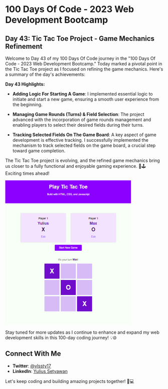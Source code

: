 # 100 Days Of Code - 2023 Web Development Bootcamp

## Day 43: Tic Tac Toe Project - Game Mechanics Refinement

Welcome to Day 43 of my 100 Days Of Code journey in the "100 Days Of Code - 2023 Web Development Bootcamp." Today marked a pivotal point in the Tic Tac Toe project as I focused on refining the game mechanics. Here's a summary of the day's achievements:

**Day 43 Highlights:**

- **Adding Logic For Starting A Game**: I implemented essential logic to initiate and start a new game, ensuring a smooth user experience from the beginning.

- **Managing Game Rounds (Turns) & Field Selection**: The project advanced with the incorporation of game rounds management and enabling players to select their desired fields during their turns.

- **Tracking Selected Fields On The Game Board**: A key aspect of game development is effective tracking. I successfully implemented the mechanism to track selected fields on the game board, a crucial step toward game completion.

The Tic Tac Toe project is evolving, and the refined game mechanics bring us closer to a fully functional and enjoyable gaming experience. 🚀🕹️ Exciting times ahead!

![Day 43 Preview](preview.png)

Stay tuned for more updates as I continue to enhance and expand my web development skills in this 100-day coding journey! 💡🌐

## Connect With Me

- **Twitter**: [@ylssty17](https://twitter.com/ylssty17)
- **LinkedIn**: [Yulius Setyawan](https://linkedin.com/in/yulius17)

Let's keep coding and building amazing projects together! 🌟💻
